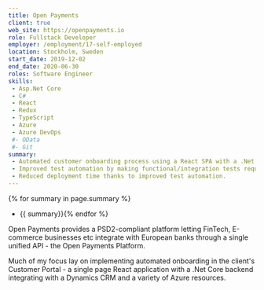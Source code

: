 ```yaml
---
title: Open Payments
client: true
web_site: https://openpayments.io
role: Fullstack Developer
employer: /employment/17-self-employed
location: Stockholm, Sweden
start_date: 2019-12-02
end_date: 2020-06-30
roles: Software Engineer
skills: 
 - Asp.Net Core
 - C#
 - React
 - Redux
 - TypeScript
 - Azure
 - Azure DevOps
 #- OData
 #- Git
summary: 
 - Automated customer onboarding process using a React SPA with a .Net Core backend that integrated with Dynamics CRM and a variety of Azure resources.
 - Improved test automation by making functional/integration tests require less manual intervention.
 - Reduced deployment time thanks to improved test automation.
---
```

{% for summary in page.summary %}
* {{ summary}}{% endfor %}
<!--more-->

Open Payments provides a PSD2-compliant platform letting FinTech, 
E-commerce businesses etc integrate with European banks through 
a single unified API - the Open Payments Platform.

Much of my focus lay on implementing automated onboarding in the client's Customer Portal - a single page React application with a .Net Core backend integrating with a Dynamics CRM and a variety of Azure resources.
